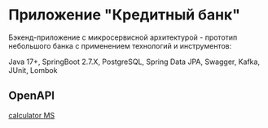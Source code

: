 # Приложение "Кредитный банк"

Бэкенд-приложение с микросервисной архитектурой - прототип небольшого банка с применением технологий и инструментов:

Java 17+, SpringBoot 2.7.Х, PostgreSQL, Spring Data JPA, Swagger, Kafka, JUnit, Lombok

## OpenAPI
[calculator MS](http://127.0.0.1:8080/swagger-ui/index.html)